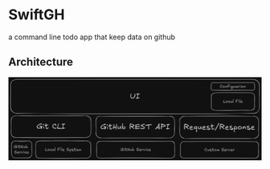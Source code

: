 # SwiftGH
a command line todo app that keep data on github

## Architecture
[<img src="Docs/architecture.png">](https://raw.githubusercontent.com/emiliebunny/SwiftGH/main/Docs/architecture.png)

